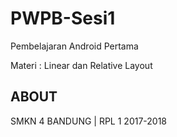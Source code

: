 # PWPB-Sesi1
Pembelajaran Android Pertama

Materi : Linear dan Relative Layout

## ABOUT

SMKN 4 BANDUNG | RPL 1 2017-2018
